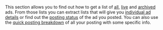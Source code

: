 This section allows you to find out how to get a list of <a href="https://github.com/oneworldmarket/idibu-api/blob/master/webservices/advert-management/get-a-list-of-all-archived-ads.md">all</a>, <a href="https://github.com/oneworldmarket/idibu-api/blob/master/webservices/advert-management/get-list-of-all-live-ads.md">live</a> and <a href="https://github.com/oneworldmarket/idibu-api/blob/master/webservices/advert-management/get-a-list-of-all-archived-ads.md">archived</a> ads. From those lists you can extract lists that will give you <a href="https://github.com/oneworldmarket/idibu-api/blob/master/webservices/advert-management/get-individual-ad-details.md">individual ad details</a> or find out the <a href="https://github.com/oneworldmarket/idibu-api/blob/master/webservices/advert-management/get-posting-status.md">posting status</a> of the ad you posted. You can also use the <a href="https://github.com/oneworldmarket/idibu-api/blob/master/webservices/advert-management/get-quick-posting-breakdown.md">quick posting breakdown</a> of all your posting with some specific info.  
